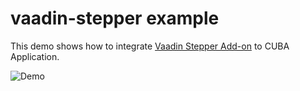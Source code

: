 # vaadin-stepper example

This demo shows how to integrate [Vaadin Stepper Add-on](https://vaadin.com/directory/component/stepper) to CUBA Application.

<img src="https://github.com/cuba-labs/vaadin-stepper-addon-integration/blob/master/img/demo.png" alt="Demo" align="center">